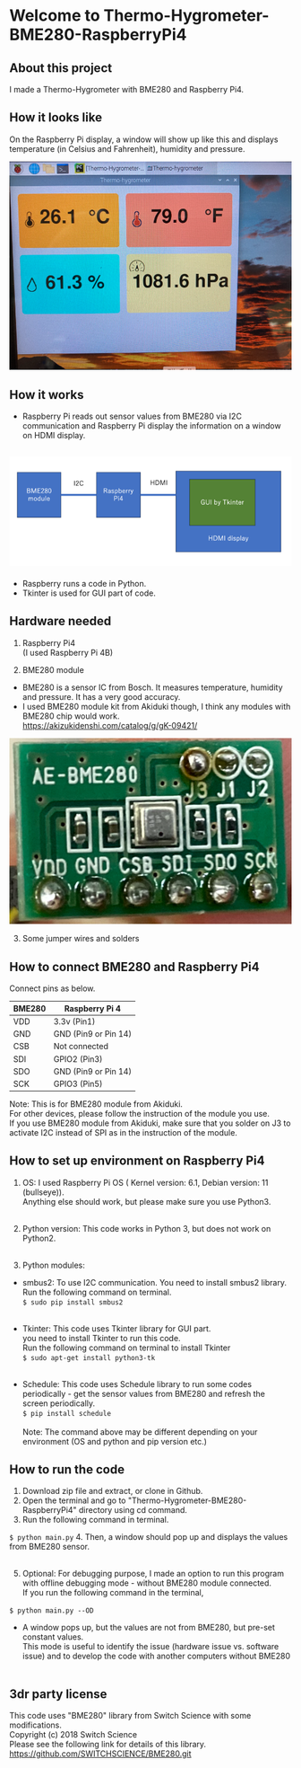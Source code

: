 
# Welcome to Thermo-Hygrometer-BME280-RaspberryPi4

## About this project
I made a Thermo-Hygrometer with BME280 and Raspberry Pi4.

## How it looks like 
On the Raspberry Pi display, a window will show up like this and displays temperature (in Celsius and Fahrenheit), humidity and pressure.<br>

![](./.README_images/GUI_image.png)

## How it works
- Raspberry Pi reads out sensor values from BME280 via I2C communication and Raspberry Pi display the information on a window on HDMI display.<br>

![](./.README_images/Diagram.png)
- 
- Raspberry runs a code in Python. 
- Tkinter is used for GUI part of code.

## Hardware needed
1. Raspberry Pi4 <br>
   (I used Raspberry Pi 4B)<br>


2. BME280 module <br> 
- BME280 is a sensor IC from Bosch. 
It measures temperature, humidity and pressure.
It has a very good accuracy.
- I used BME280 module kit from Akiduki though, I think any modules with BME280 chip would work. <br>
   https://akizukidenshi.com/catalog/g/gK-09421/

![](./.README_images/BME280_image.png)

3. Some jumper wires and solders

## How to connect BME280 and Raspberry Pi4 
Connect pins as below.

| BME280 | Raspberry Pi 4 | 
|------|----------------|
| VDD  | 3.3v (Pin1)    |
| GND  | GND (Pin9 or Pin 14)|
| CSB  | Not connected  |
| SDI  | GPIO2 (Pin3)   |
| SDO  | GND (Pin9 or Pin 14)|
| SCK  | GPIO3 (Pin5)   |

Note: This is for BME280 module from Akiduki. <br> 
For other devices, please follow the instruction of the module you use.<br>
If you use BME280 module from Akiduki, make sure that you solder on J3 to activate I2C instead of SPI as in the instruction of the module.

## How to set up environment on Raspberry Pi4

1. OS: I used  Raspberry Pi OS ( Kernel version: 6.1, Debian version: 11 (bullseye)).
<br>Anything else should work, but please make sure you use Python3. <br><br>

2. Python version:  This code works in Python 3, but does not work on Python2.<br><br>

3. Python modules:
- smbus2: To use I2C communication. You need to install smbus2 library. Run the following command on terminal. <br>
`$ sudo pip install smbus2` <br><br>

- Tkinter: This code uses Tkinter library for GUI part.<br>
    you need to install Tkinter to run this code.<br>
Run the following command on terminal to install Tkinter <br>
`$ sudo apt-get install python3-tk`<br><br>

- Schedule: This code uses Schedule library to run some codes periodically - 
get the sensor values from BME280 and refresh the screen periodically.     
`$ pip install schedule`<br><br>
Note: The command above may be different depending on your environment (OS and python and pip version etc.)
## How to run the code
1. Download zip file and extract, or clone in Github.
2. Open the terminal and go to "Thermo-Hygrometer-BME280-RaspberryPi4" directory using cd command.
3. Run the following command in terminal.<br>

`$ python main.py`
4. Then, a window should pop up and displays the values from BME280 sensor.<br><br>

5. Optional: For debugging purpose, I made an option to run this program with offline debugging mode - without BME280 module connected. <br>
If you run the following command in the terminal,<br>

`$ python main.py --OD`<br>
- A window pops up, but the values are not from BME280, but pre-set constant values.<br>
This mode is useful to identify the issue (hardware issue vs. software issue) and to develop the code with another computers without BME280<br><br>

## 3dr party license
This code uses "BME280" library from Switch Science with some modifications. <br>
Copyright (c) 2018 Switch Science<br>
Please see the following link for details of this library.
https://github.com/SWITCHSCIENCE/BME280.git
